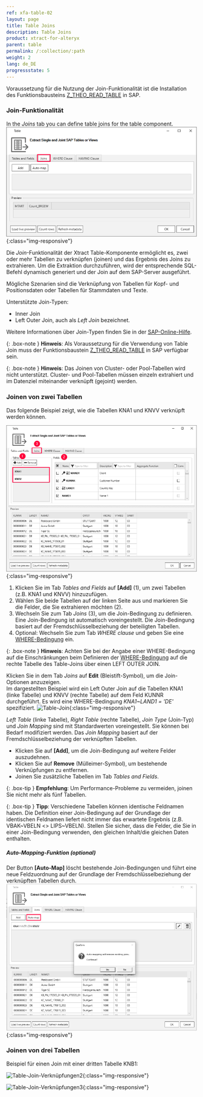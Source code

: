 ```yaml
---
ref: xfa-table-02
layout: page
title: Table Joins
description: Table Joins
product: xtract-for-alteryx
parent: table
permalink: /:collection/:path
weight: 2
lang: de_DE
progressstate: 5
---
```


Voraussetzung für die Nutzung der Join-Funktionalität ist die Installation des Funktionsbausteins [Z_THEO_READ_TABLE](../sap-customizing) in SAP.

### Join-Funktionalität
In the *Joins* tab you can define table joins for the table component.
![Table join ](/img/content/table-join-tab.png){:class="img-responsive"}

<!---ier wurde kein include verwendet, weil die SAP Customizing Seite bei XFA keine Unterabschnitte hat - die Links passen nicht---->
 
Die *Join*-Funktionalität der Xtract Table-Komponente ermöglicht es, zwei oder mehr Tabellen zu verknüpfen (joinen) und das Ergebnis des Joins zu extrahieren. 
Um die Extraktion durchzuführen, wird der entsprechende SQL-Befehl dynamisch generiert und der Join auf dem SAP-Server ausgeführt. <br>

Mögliche Szenarien sind die Verknüpfung von Tabellen für Kopf- und Positionsdaten oder Tabellen für Stammdaten und Texte. 

Unterstützte Join-Typen:
- Inner Join
- Left Outer Join, auch als *Left Join* bezeichnet.

Weitere Informationen über Join-Typen finden Sie in der [SAP-Online-Hilfe](https://help.sap.com/doc/saphelp_nwpi71/7.1/en-US/cf/21ec77446011d189700000e8322d00/content.htm?no_cache=true).

{: .box-note }
**Hinweis**: Als Voraussetzung für die Verwendung von Table Join muss der Funktionsbaustein [Z_THEO_READ_TABLE](../sap-customizing) in SAP verfügbar sein. <br> 

{: .box-note }
**Hinweis**: Das Joinen von Cluster- oder Pool-Tabellen wird nicht unterstützt. Cluster- und Pool-Tabellen müssen einzeln extrahiert und im Datenziel miteinander verknüpft (gejoint) werden.


### Joinen von zwei Tabellen

Das folgende Beispiel zeigt, wie die Tabellen KNA1 und KNVV verknüpft werden können.

![Table join steps](/img/content/join_steps_1.png){:class="img-responsive"}

1. Klicken Sie im Tab *Tables and Fields* auf **[Add]** (1), um zwei Tabellen (z.B. KNA1 und KNVV) hinzuzufügen.
2. Wählen Sie beide Tabellen auf der linken Seite aus und markieren Sie die Felder, die Sie extrahieren möchten (2). 
3. Wechseln Sie zum Tab *Joins* (3), um die Join-Bedingung zu definieren. Eine Join-Bedingung ist automatisch voreingestellt. Die Join-Bedingung basiert auf der Fremdschlüsselbeziehung der beteiligten Tabellen.
4. Optional: Wechseln Sie zum Tab *WHERE clause* und geben Sie eine [WHERE-Bedingung](./where-bedingung) ein.

{: .box-note }
**Hinweis**: Achten Sie bei der Angabe einer WHERE-Bedingung auf die Einschränkungen beim Definieren der [WHERE-Bedingung](./where-bedingung#einschränkungen-bei-where-bedingungen) auf die rechte Tabelle des Table-Joins über einen LEFT OUTER JOIN.

Klicken Sie in dem Tab *Joins* auf **Edit** (Bleistift-Symbol), um die Join-Optionen anzuzeigen. <br>
Im dargestellten Beispiel wird ein Left Outer Join auf die Tabellen KNA1 (linke Tabelle) und KNVV (rechte Tabelle) auf dem Feld KUNNR durchgeführt. Es wird eine WHERE-Bedingung *KNA1~LAND1 = 'DE'* spezifiziert. 
![Table-Join](/img/content/join_verknüpfungen_01.png){:class="img-responsive"}


*Left Table* (linke Tabelle), *Right Table* (rechte Tabelle), *Join Type* (Join-Typ) und *Join Mapping* sind mit Standardwerten voreingestellt. Sie können bei Bedarf modifiziert werden. Das *Join Mapping* basiert auf der Fremdschlüsselbeziehung der verknüpften Tabellen.<br>
- Klicken Sie auf **[Add]**, um die Join-Bedingung auf weitere Felder auszudehnen. 
- Klicken Sie auf **Remove** (Mülleimer-Symbol), um bestehende Verknüpfungen zu entfernen. 
- Joinen Sie zusätzliche Tabellen im Tab *Tables and Fields*. 

{: .box-tip }
**Empfehlung**: Um Performance-Probleme zu vermeiden, joinen Sie nicht mehr als fünf Tabellen.

{: .box-tip }
**Tipp**: Verschiedene Tabellen können identische Feldnamen haben. Die Definition einer Join-Bedingung auf der Grundlage der identischen Feldnamen liefert nicht immer das erwartete Ergebnis (z.B. VBAK~VBELN <> LIPS~VBELN).
Stellen Sie sicher, dass die Felder, die Sie in einer Join-Bedingung verwenden, den gleichen Inhalt/die gleichen Daten enthalten.


##### Auto-Mapping-Funktion (optional)

Der Button **[Auto-Map]** löscht bestehende Join-Bedingungen und führt eine neue Feldzuordnung auf der Grundlage der Fremdschlüsselbeziehung der verknüpften Tabellen durch. 
![Table-Join-Automapping](/img/content/join_automap.png){:class="img-responsive"}



### Joinen von drei Tabellen
Beispiel für einen Join mit einer dritten Tabelle KNB1:

![Table-Join-Verknüpfungen2](/img/content/join_verknüpfungen_02.png){:class="img-responsive"}

![Table-Join-Verknüpfungen3](/img/content/join_verknüpfungen_03.png){:class="img-responsive"}

   




  
  
